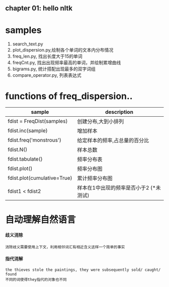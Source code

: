 chapter 01: hello nltk
---
samples
===
1. search_text.py
2. plot_dispersion.py,绘制各个单词的文本内分布情况
3. freq_len.py, 找出长度大于15的单词
4. freqCnt.py, 找出出现频率最高的单词，并绘制累增曲线
5. bigrams.py, 统计搭配出现最多的双字词组
6. compare_operator.py, 列表表达式


functions of freq_dispersion..
===
 sample | description
 ------|------
 fdist = FreqDist(samples) | 创建分布,大到小排列
 fdist.inc(sample) | 增加样本
 fdist.freq('monstrous') | 给定样本的频率,占总量的百分比
 fdist.N() | 样本总数
 fdist.tabulate() | 频率分布表
 fdist.plot() | 频率分布图
 fdist.plot(cumulative=True) | 累计频率分布图
 fdist1 < fdist2 | 样本在1中出现的频率是否小于2 (*未测试)

自动理解自然语言
=====
#### 歧义消除
    消除歧义需要使用上下文，利用相邻词汇有相近含义这样一个简单的事实
#### 指代消解
    the thieves stole the paintings, they were subsequently sold/ caught/ found
    不同的词使得they指代的对象也不同

